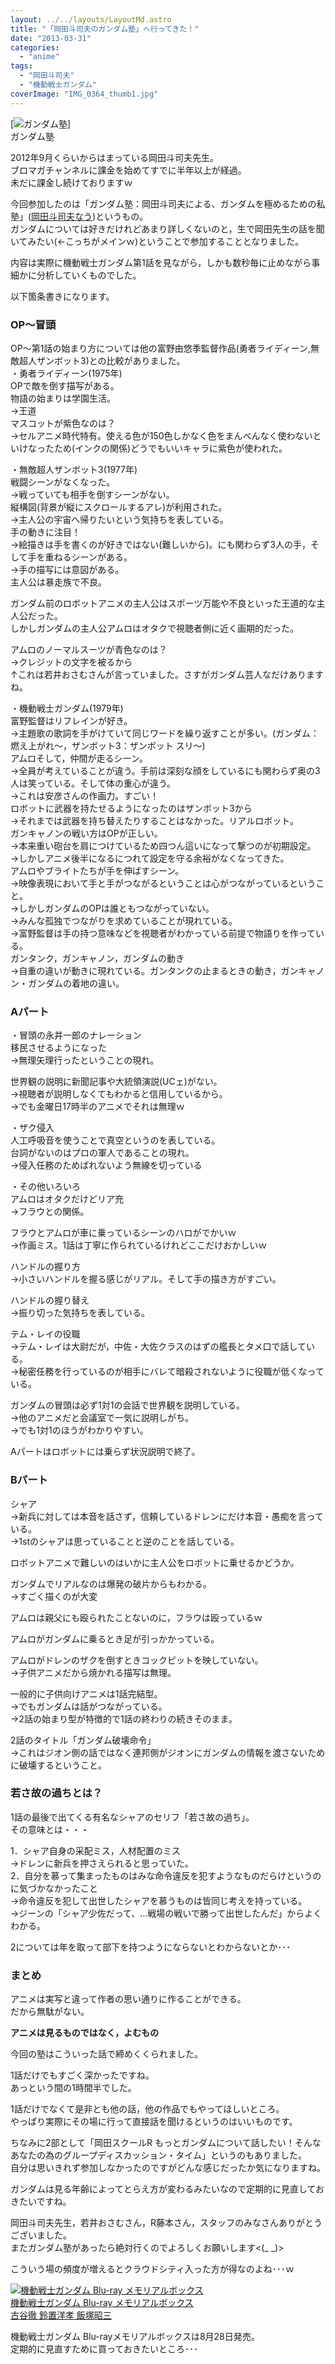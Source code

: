 ```yaml
---
layout: ../../layouts/LayoutMd.astro
title: "「岡田斗司夫のガンダム塾」へ行ってきた！"
date: "2013-03-31"
categories: 
  - "anime"
tags: 
  - "岡田斗司夫"
  - "機動戦士ガンダム"
coverImage: "IMG_0364_thumb1.jpg"
---
```


[![ガンダム塾](/archive/images/IMG_0364_thumb.jpg "ガンダム塾")]  
ガンダム塾

2012年9月くらいからはまっている岡田斗司夫先生。  
ブロマガチャンネルに課金を始めてすでに半年以上が経過。  
未だに課金し続けておりますｗ

今回参加したのは「ガンダム塾：岡田斗司夫による、ガンダムを極めるための私塾」([岡田斗司夫なう](http://blog.freeex.jp/archives/51375040.html))というもの。  
ガンダムについては好きだけれどあまり詳しくないのと，生で岡田先生の話を聞いてみたい(←こっちがメインｗ)ということで参加することとなりました。

内容は実際に機動戦士ガンダム第1話を見ながら，しかも数秒毎に止めながら事細かに分析していくものでした。

以下箇条書きになります。

### OP～冒頭

OP～第1話の始まり方については他の富野由悠季監督作品(勇者ライディーン,無敵超人ザンボット3)との比較がありました。  
・勇者ライディーン(1975年)  
OPで敵を倒す描写がある。  
物語の始まりは学園生活。  
→王道  
マスコットが紫色なのは？  
→セルアニメ時代特有。使える色が150色しかなく色をまんべんなく使わないといけなったため(インクの関係)どうでもいいキャラに紫色が使われた。

・無敵超人ザンボット3(1977年)  
戦闘シーンがなくなった。  
→戦っていても相手を倒すシーンがない。  
縦構図(背景が縦にスクロールするアレ)が利用された。  
→主人公の宇宙へ帰りたいという気持ちを表している。  
手の動きに注目！  
→絵描きは手を書くのが好きではない(難しいから)。にも関わらず3人の手，そして手を重ねるシーンがある。  
→手の描写には意図がある。  
主人公は暴走族で不良。

ガンダム前のロボットアニメの主人公はスポーツ万能や不良といった王道的な主人公だった。  
しかしガンダムの主人公アムロはオタクで視聴者側に近く画期的だった。

アムロのノーマルスーツが青色なのは？  
→クレジットの文字を被るから  
↑これは若井おさむさんが言っていました。さすがガンダム芸人なだけありますね。

・機動戦士ガンダム(1979年)  
富野監督はリフレインが好き。  
→主題歌の歌詞を手がけていて同じワードを繰り返すことが多い。(ガンダム：燃え上がれ～，ザンボット3：ザンボット スリ～)  
アムロそして，仲間が走るシーン。  
→全員が考えていることが違う。手前は深刻な顔をしているにも関わらず奥の3人は笑っている。そして体の重心が違う。  
→これは安彦さんの作画力。すごい！  
ロボットに武器を持たせるようになったのはザンボット3から  
→それまでは武器を持ち替えたりすることはなかった。リアルロボット。  
ガンキャノンの戦い方はOPが正しい。  
→本来重い砲台を肩につけているため四つん這いになって撃つのが初期設定。  
→しかしアニメ後半になるにつれて設定を守る余裕がなくなってきた。  
アムロやブライトたちが手を伸ばすシーン。  
→映像表現において手と手がつながるということは心がつながっているということ。  
→しかしガンダムのOPは誰ともつながっていない。  
→みんな孤独でつながりを求めていることが現れている。  
→富野監督は手の持つ意味などを視聴者がわかっている前提で物語りを作っている。  
ガンタンク，ガンキャノン，ガンダムの動き  
→自重の違いが動きに現れている。ガンタンクの止まるときの動き，ガンキャノン・ガンダムの着地の違い。

### Aパート

・冒頭の永井一郎のナレーション  
移民させるようになった  
→無理矢理行ったということの現れ。

世界観の説明に新聞記事や大統領演説(UCェ)がない。  
→視聴者が説明しなくてもわかると信用しているから。  
→でも金曜日17時半のアニメでそれは無理ｗ

・ザク侵入  
人工呼吸音を使うことで真空というのを表している。  
台詞がないのはプロの軍人であることの現れ。  
→侵入任務のためばれないよう無線を切っている

・その他いろいろ  
アムロはオタクだけどリア充  
→フラウとの関係。

フラウとアムロが車に乗っているシーンのハロがでかいｗ  
→作画ミス。1話は丁寧に作られているけれどここだけおかしいｗ

ハンドルの握り方  
→小さいハンドルを握る感じがリアル。そして手の描き方がすごい。

ハンドルの握り替え  
→振り切った気持ちを表している。

テム・レイの役職  
→テム・レイは大尉だが，中佐・大佐クラスのはずの艦長とタメ口で話している。  
→秘密任務を行っているのが相手にバレて暗殺されないように役職が低くなっている。

ガンダムの冒頭は必ず1対1の会話で世界観を説明している。  
→他のアニメだと会議室で一気に説明しがち。  
→でも1対1のほうがわかりやすい。

Aパートはロボットには乗らず状況説明で終了。

### Bパート

シャア  
→新兵に対しては本音を話さず，信頼しているドレンにだけ本音・愚痴を言っている。  
→1stのシャアは思っていることと逆のことを話している。

ロボットアニメで難しいのはいかに主人公をロボットに乗せるかどうか。

ガンダムでリアルなのは爆発の破片からもわかる。  
→すごく描くのが大変

アムロは親父にも殴られたことないのに，フラウは殴っているｗ

アムロがガンダムに乗るとき足が引っかかっている。

アムロがドレンのザクを倒すときコックピットを映していない。  
→子供アニメだから焼かれる描写は無理。

一般的に子供向けアニメは1話完結型。  
→でもガンダムは話がつながっている。  
→2話の始まり型が特徴的で1話の終わりの続きそのまま。

2話のタイトル「ガンダム破壊命令」  
→これはジオン側の話ではなく連邦側がジオンにガンダムの情報を渡さないために破壊するということ。

### 若さ故の過ちとは？

1話の最後で出てくる有名なシャアのセリフ「若さ故の過ち」。  
その意味とは・・・

1．シャア自身の采配ミス，人材配置のミス  
→ドレンに新兵を押さえられると思っていた。  
2．自分を慕って集まったものはみな命令違反を犯すようなものだらけというのに気づかなかったこと  
→命令違反を犯して出世したシャアを慕うものは皆同じ考えを持っている。  
→ジーンの「シャア少佐だって、…戦場の戦いで勝って出世したんだ」からよくわかる。

2については年を取って部下を持つようにならないとわからないとか･･･

### まとめ

アニメは実写と違って作者の思い通りに作ることができる。  
だから無駄がない。

**アニメは見るものではなく，よむもの**

今回の塾はこういった話で締めくくられました。

1話だけでもすごく深かったですね。  
あっという間の1時間半でした。

1話だけでなくて是非とも他の話，他の作品でもやってほしいところ。  
やっぱり実際にその場に行って直接話を聞けるというのはいいものです。

ちなみに2部として「岡田スクールR もっとガンダムについて話したい！そんなあなたの為のグループディスカッション・タイム」というのもありました。  
自分は思いきれず参加しなかったのですがどんな感じだったか気になりますね。

ガンダムは見る年齢によってとらえ方が変わるみたいなので定期的に見直しておきたいですね。

岡田斗司夫先生，若井おさむさん，R藤本さん，スタッフのみなさんありがとうございました。  
またガンダム塾があったら絶対行くのでよろしくお願いします<(\_ \_)>

こういう場の頻度が増えるとクラウドシティ入った方が得なのよね･･･ｗ

[![機動戦士ガンダム Blu-ray メモリアルボックス](/archive/images/51XKtndYwlL._SL160_.jpg)  
機動戦士ガンダム Blu-ray メモリアルボックス  
古谷徹 鈴置洋孝 飯塚昭三](https://www.amazon.co.jp/exec/obidos/ASIN/B00BUCDF2M/mizuka123-22/ref=nosim)

機動戦士ガンダム Blu-rayメモリアルボックスは8月28日発売。  
定期的に見直すために買っておきたいところ･･･
